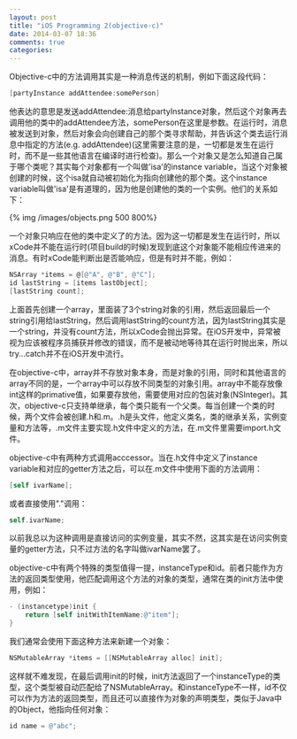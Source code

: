 ```yaml
---
layout: post
title: "iOS Programming 2(objective-c)"
date: 2014-03-07 18:36
comments: true
categories: 
---
```

Objective-c中的方法调用其实是一种消息传送的机制，例如下面这段代码：

```objective-c
[partyInstance addAttendee:somePerson]
```

他表达的意思是发送addAttendee:消息给partyInstance对象，然后这个对象再去调用他的类中的addAttendee方法，somePerson在这里是参数。在运行时，消息被发送到对象，然后对象会向创建自己的那个类寻求帮助，并告诉这个类去运行消息中指定的方法(e.g. addAttendee)(这里需要注意的是，一切都是发生在运行时，而不是一些其他语言在编译时进行检查)。那么一个对象又是怎么知道自己属于哪个类呢？其实每个对象都有一个叫做'isa'的instance variable，当这个对象被创建的时候，这个isa就自动被初始化为指向创建他的那个类。这个instance variable叫做'isa'是有道理的，因为他是创建他的类的一个实例。他们的关系如下：

<!--more-->

{% img /images/objects.png 500 800%}

一个对象只响应在他的类中定义了的方法。因为这一切都是发生在运行时，所以xCode并不能在运行时(项目build的时候)发现到底这个对象能不能相应传进来的消息。有时xCode能判断出是否能响应，但是有时并不能，例如：

```objective-c
NSArray *items = @[@"A", @"B", @"C"];
id lastString = [items lastObject];
[lastString count];
```

上面首先创建一个array，里面装了3个string对象的引用，然后返回最后一个string引用给lastString，然后调用lastString的count方法，因为lastString其实是一个string，并没有count方法，所以xCode会抛出异常。在iOS开发中，异常被视为应该被程序员捕获并修改的错误，而不是被动地等待其在运行时抛出来，所以try...catch并不在iOS开发中流行。

在objective-c中，array并不存放对象本身，而是对象的引用，同时和其他语言的array不同的是，一个array中可以存放不同类型的对象引用。array中不能存放像int这样的primative值，如果要存放他，需要使用对应的包装对象(NSInteger)。其次，objective-c只支持单继承，每个类只能有一个父类。每当创建一个类的时候，两个文件会被创建.h和.m。.h是头文件，他定义类名，类的继承关系，实例变量和方法等，.m文件主要实现.h文件中定义的方法，在.m文件里需要import.h文件。

objective-c中有两种方式调用acccessor。当在.h文件中定义了instance variable和对应的getter方法之后，可以在.m文件中使用下面的方法调用：

```objective-c
[self ivarName];
```

或者直接使用"."调用：

```objective-c
self.ivarName;
```

以前我总以为这种调用是直接访问的实例变量，其实不然，这其实是在访问实例变量的getter方法，只不过方法的名字叫做ivarName罢了。

objective-c中有两个特殊的类型值得一提，instanceType和id。前者只能作为方法的返回类型使用，他匹配调用这个方法的对象的类型，通常在类的init方法中使用，例如：

```objective-c
- (instancetype)init {
    return [self initWithItemName:@"item"];
}
```

我们通常会使用下面这种方法来新建一个对象：

```objective-c
NSMutableArray *items = [[NSMutableArray alloc] init];
```

这样就不难发现，在最后调用init的时候，init方法返回了一个instanceType的类型，这个类型被自动匹配给了NSMutableArray。和instanceType不一样，id不仅可以作为方法的返回类型，而且还可以直接作为对象的声明类型，类似于Java中的Object，他指向任何对象：

```objective-c
id name = @"abc";
```